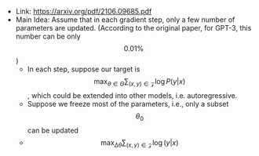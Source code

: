 - Link: https://arxiv.org/pdf/2106.09685.pdf
- Main Idea: Assume that in each gradient step, only a few number of parameters are updated. (According to the original paper, for GPT-3, this number can be only $$0.01\%$$)
	- In each step, suppose our target is $$\max_{\theta\in\Theta}\sum_{(x, y)\in \mathcal{Z}}\log P( y\vert x)$$, which could be extended into other models, i.e. autoregressive.
	- Suppose we freeze most of the parameters, i.e., only a subset $$\theta_0$$ can be updated
	- $$\max_{\Delta\theta}\sum_{(x, y)\in \mathcal{Z}}\log (y\vert x)$$
